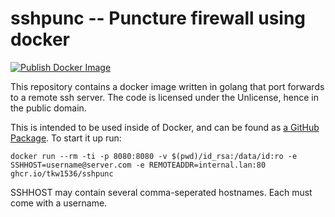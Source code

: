 # sshpunc -- Puncture firewall using docker

[![Publish Docker Image](https://github.com/tkw1536/sshpunc/actions/workflows/docker.yml/badge.svg)](https://github.com/tkw1536/sshpunc/actions/workflows/docker.yml)

This repository contains a docker image written in golang that port forwards to a remote ssh server.
The code is licensed under the Unlicense, hence in the public domain. 

This is intended to be used inside of Docker, and can be found as [a GitHub Package](https://github.com/users/tkw1536/packages/container/package/sshpunc). 
To start it up run:

```
docker run --rm -ti -p 8080:8080 -v $(pwd)/id_rsa:/data/id:ro -e SSHHOST=username@server.com -e REMOTEADDR=internal.lan:80 ghcr.io/tkw1536/sshpunc
```

SSHHOST may contain several comma-seperated hostnames. Each must come with a username.